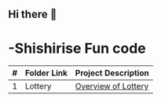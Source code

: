 ## Hi there 👋

# -Shishirise Fun code

|  #  | Folder Link                            | Project Description                               |
| :-: | -------------------------------------- | ---------------------------------------------------- |
|  1  | Lottery                | [Overview of Lottery ]()
